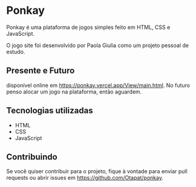 # Ponkay

Ponkay é uma plataforma de jogos simples feito em HTML, CSS e JavaScript.

O jogo site foi desenvolvido por Paola Giulia como um projeto pessoal de estudo.

## Presente e Futuro
disponível online em https://ponkay.vercel.app/View/main.html.
No futuro penso alocar um jogo na plataforma, então aguardem.



## Tecnologias utilizadas

- HTML
- CSS
- JavaScript

## Contribuindo

Se você quiser contribuir para o projeto, fique à vontade para enviar pull requests ou abrir issues em https://github.com/Otapat/ponkay.


